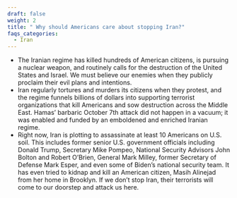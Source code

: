 ```yaml
---
draft: false
weight: 2
title: " Why should Americans care about stopping Iran?"
faqs_categories:
  - Iran
---
```

* The Iranian regime has killed hundreds of American citizens, is pursuing a nuclear weapon, and routinely calls for the destruction of the United States and Israel. We must believe our enemies when they publicly proclaim their evil plans and intentions.
* Iran regularly tortures and murders its citizens when they protest, and the regime funnels billions of dollars into supporting terrorist organizations that kill Americans and sow destruction across the Middle East. Hamas’ barbaric October 7th attack did not happen in a vacuum; it was enabled and funded by an emboldened and enriched Iranian regime.
* Right now, Iran is plotting to assassinate at least 10 Americans on U.S. soil. This includes former senior U.S. government officials including Donald Trump, Secretary Mike Pompeo, National Security Advisors John Bolton and Robert O’Brien, General Mark Milley, former Secretary of Defense Mark Esper, and even some of Biden’s national security team. It has even tried to kidnap and kill an American citizen, Masih Alinejad from her home in Brooklyn. If we don’t stop Iran, their terrorists will come to our doorstep and attack us here.